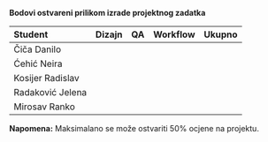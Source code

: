 **Bodovi ostvareni prilikom izrade projektnog zadatka**

| Student | Dizajn | QA | Workflow | Ukupno |
| :------ | :------: | :------: | :------: | :------: |
| Čiča Danilo | | | | |
| Ćehić Neira | | | | |
| Kosijer Radislav | | | | |
| Radaković Jelena | | | | |
| Mirosav Ranko | | | | |

**Napomena:** Maksimalano se može ostvariti 50% ocjene na projektu.
